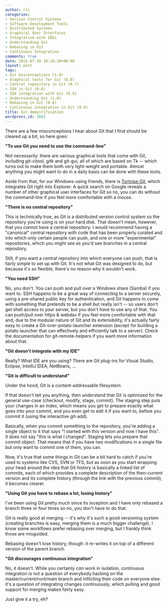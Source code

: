 ```yaml
---
author: rlc
categories:
- Version Control Systems
- Software Development Tools
- Distributed Systems
- Graphical User Interfaces
- Integration with IDEs
- Understanding Git
- Rebasing in Git
- Continuous Integration
comments: true
date: 2015-07-20 10:16:10+00:00
layout: post
tags:
- Git misconceptions (1.0)
- Graphical tools for Git (0.8)
- Central repository in Git (0.7)
- SSH in Git (0.6)
- IDE integration with Git (0.9)
- Understanding Git (1.0)
- Rebasing in Git (0.8)
- Continuous integration in Git (0.9)
title: Git demystification
wordpress_id: 3662
---
```


There are a few misconceptions I hear about Git that I find should be cleared up a bit, so here goes:

<!--more-->

**"To use Git you need to use the command-line"**

Not necessarily: there are various graphical tools that come with Git, including git-citool, gitk and git-gui, all of which are based on Tk -- which turns out to make them both very light-weight and portable. Almost anything you might want to do in a daily basis can be done with these tools.

Aside from that, for our Windows-using friends, there is [Tortoise Git](https://code.google.com/p/tortoisegit/), which integrates Git right into Explorer.
A quick search on Google reveals a number of other graphical user interfaces for Git so no, you can do without the command-line if you feel more comfortable with a mouse.

**"There is no central repository"**

This is technically true, as Git is a distributed version control system so the repository you're using is on your hard disk. That doesn't mean, however, that you _cannot_ have a central repository: I would recommend having a "canonical" central repository with code that has been properly curated and into which only certain people can push, and one or more "experimental" repositories, which you might see as you'd see branches in a central repository.

Still, if you want a central repository into which everyone can push, that is fairly simple to set up with Git. It's not what Git was designed to do, but because it's so flexible, there's no reason why it wouldn't work.

**"You need SSH"**

No, you don't. You can push and pull over a Windows share (Samba) if you want to. SSH happens to be a great way of connecting to a server securely, using a pre-shared public key for authentication, and Git happens to come with something that pretends to be a shell but really isn't -- so users don't get shell access to your server, but you don't _have to_ use any of that. You can push/pull over https & webdav if you feel more comfortable with that and, due to the modular nature of Git and its extensibility, it's actually fairly easy to create a Git-over-potato-launcher extension (except for building a potato launcher that can effectively and efficiently talk to a server). Check the documentation for git-remote-helpers if you want more information about that.

**"Git doesn't integrate with my IDE"**

Really? What IDE are you using? There are Git plug-ins for Visual Studio, Eclipse, IntelliJ IDEA, NetBeans, ...

**"Git is difficult to understand"**

Under the hood, Git is a content-addressable filesystem.

If that doesn't tell you anything, then understand that Git is optimized for the general use-case (checkout, modify, stage, commit). The staging step puts your changes in an index, which means you get to prepare exactly what goes into your commit, and you even get to edit it if you want to, before you commit it (using the interactive git-add).

Basically, when you commit something to the repository, you're adding a single object to it that says "I started with this version and now I have this". It does not say "this is what I changed". Staging lets you prepare that commit object. That means that if you have two modifications in a single file but only want to commit one of them, you can.

Now, it's true that some things in Git can be a bit hard to catch if you're used to systems like CVS, SVN or TFS, but as soon as you start wrapping your head around the idea that Git history is basically a linked list of commits, each of which provides a complete description of the then-current version and its complete history (through the link with the previous commit), it becomes clearer.

**"Using Git you have to rebase a lot, losing history"**

I've been using Git pretty much since its inception and I have only rebased a branch three or four times so no, you don't have to do that.

Git is really good at merging -- it's why it's such a good versioning system (creating branches is easy, merging them is a much bigger challenge). I know some workflows prefer rebasing over merging, but I frankly think those are misguided.

Rebasing doesn't lose history, though: it re-writes it on top of a different version of the parent branch.

**"Git discourages continuous integration"**

No, it doesn't. While you certainly _can_ work in isolation, continuous integration is not a question of everybody hacking on the master/current/root/main branch and inflicting their code on everyone else: it's a question of integrating changes continuously, which pulling and good support for merging makes fairly easy.

Just give it a try, eh?